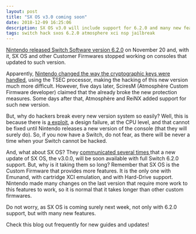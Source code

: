 ```yaml
---
layout: post
title: "SX OS v3.0 coming soon"
date: 2018-12-09 16:25:06
description: SX OS v3.0 will include support for 6.2.0 and many new features.
tags: switch hack sxos 6.2.0 atmosphere xci nsp jailbreak
---
```


[Nintendo released Switch Software version 6.2.0](https://switchbrew.org/wiki/6.2.0) on November 20 and, with it, SX OS and other Customer Firmwares stopped working on consoles that updated to such version.

Apparently, [Nintendo changed the way the cryptographic keys were handled](https://twitter.com/hexkyz/status/1065307598633627648), using the TSEC processor, making the hacking of this new version much more difficult. However, five days later, SciresM (Atmosphère Custom Firmware developer) claimed that the already broke the new protection measures.
Some days after that, Atmosphère and ReiNX added support for such new version.

But, why do hackers break every new version system so easily? Well, this is because there is [a exploit](https://github.com/Cease-and-DeSwitch/fusee-launcher/blob/master/report/fusee_gelee.md), a design failure, at the CPU level, and that cannot be fixed until Nintendo releases a new version of the console (that they will surely do). So, if you now have a Switch, do not fear, as there will be never a time when your Switch cannot be hacked.

And, what about SX OS? They [communicated several times ](https://team-xecuter.com/community/) that a new update of SX OS, the v3.0.0, will be soon available with full Switch 6.2.0 support. But, why is it taking them so long? Remember that SX OS is the Custom Firmware that provides more features. It is the only one with Emunand, with cartridge XCI emulation, and with Hard-Drive support. Nintendo made many changes on the last version that require more work to this features to work, so it is normal that it takes longer than other custom firmwares.

Do not worry, as SX OS is coming surely next week, not only with 6.2.0 support, but with many new features.

Check this blog out frequently for new guides and updates!
